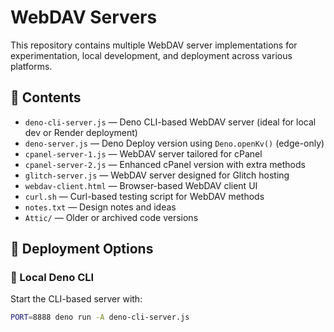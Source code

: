 # WebDAV Servers

This repository contains multiple WebDAV server implementations for experimentation, local development, and deployment across various platforms.

## 📁 Contents

-   `deno-cli-server.js` — Deno CLI-based WebDAV server (ideal for local dev or Render deployment)
-   `deno-server.js` — Deno Deploy version using `Deno.openKv()` (edge-only)
-   `cpanel-server-1.js` — WebDAV server tailored for cPanel
-   `cpanel-server-2.js` — Enhanced cPanel version with extra methods
-   `glitch-server.js` — WebDAV server designed for Glitch hosting
-   `webdav-client.html` — Browser-based WebDAV client UI
-   `curl.sh` — Curl-based testing script for WebDAV methods
-   `notes.txt` — Design notes and ideas
-   `Attic/` — Older or archived code versions

## 🚀 Deployment Options

### 🔹 Local Deno CLI

Start the CLI-based server with:

```bash
PORT=8888 deno run -A deno-cli-server.js
```
